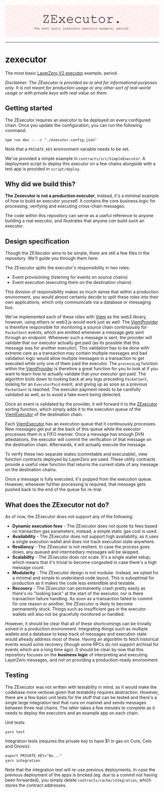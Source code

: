 ![Banner](./banner.png)

---

# zexecutor
The most basic [LayerZero V2 executor](https://docs.layerzero.network/contracts/develop-executor) example, period.

*Disclaimer: The ZExecutor is provided as-is and for informational purposes only. It is not meant for production usage or any other sort of real-world usage or with private keys with real value on them.*

## Getting started
The ZExecutor requires an executor to be deployed on every configured chain. Once you update the configuration, you can run the following command.

```
npm run dev -- -c "./executor.config.json"
```

Note that a `PRIVATE_KEY` environment variable needs to be set.

We've provided a simple example in `contracts/src/SimpleExecutor`. A deployment script to deploy this executor on a few chains alongside with a test app is provided in `script/deploy`.

## Why did we build this?

**The Zexecutor is not a production executor**, instead, it's a minimal example of how to build an executor yourself. It contains the core business logic for processing, verifying and executing cross-chain messages.

The code within this repository can serve as a useful reference to anyone building a real executor, and illustrates that anyone *can* build such an executor.

## Design specification
Though the ZEXecutor aims to be simple, there are still a few files in the repository. We'll guide you through them here:

The ZExecutor splits the executor's responsibility in two roles:
- Event provisioning (listening for events on source chains)
- Event execution (executing them on the destination chains)

This division of responsibility makes so much sense that within a production environment, you would almost certainly decide to split these roles into their own applications, which only communicate via a database or messaging bus.

We've implemented each of these roles with [Viem](https://viem.sh/) as the web3 library, however, using ethers or web3.js would work just as well. The [ViemProvider](./src/providers/viemprovider.ts) is therefore responsible for monitoring a source chain continuously for `PacketSent` events, which are emitted whenever a message gets sent through an endpoint. Whenever such a message is sent, the provider will validate that our executor actually got paid (as its possible that this message was for another executor). This validation has to be done with extreme care as a transaction may contain multiple messages and bad validation logic would allow multiple messages in a transaction to get executed while only one of them paid the executor. The `processLog` function within the [ViemProvider](./src/providers/viemprovider.ts) is therefore a great function for you to look at if you want to learn how to actually validate that your executor got paid. The algorithm boils down to looking back at any logs preceding `PacketSent`, looking for an `ExecutorPaid` event, and giving up as soon as a previous `PacketSent` is reached. The executor payment needs to be carefully validated as well, as to avoid a fake event being detected.

Once an event is validated by the provider, it will forward it to the [ZExecutor](./src/zexecutor.ts) sorting function, which simply adds it to the execution queue of the [ViemExecutor](./src/executors/viemexecutor.ts) of the destination chain.

Each [ViemExecutor](./src/executors/viemexecutor.ts) has an execution queue that it continuously processes. New messages get put at the back of this queue while the executor processes them in a FIFO manner. Once a message has enough DVN attestations, the executor will commit the verification of that message on the destination chain. Afterwards, it will actually execute the message.

To verify these two separate states (commitable and executable), view function contracts deployed by LayerZero are used. These utility contracts provide a useful view function that returns the current state of any message on the destination chains.

Once a message is fully executed, it's popped from the execution queue. However, whenever further processing is required, that message gets pushed back to the end of the queue for re-trial.

## What does the ZExecutor not do?

As of now, the ZExecutor does not support any of the following:
* **Dynamic execution fees** - The ZExecutor does not quote its fees based on transaction gas parameters, instead, a simple static gas cost is used.
* **Availability** - The ZExecutor does not support high availability, as it uses a single execution wallet and does not track execution state anywhere.
* **Resiliency** - The ZExecutor is not resilient. In case the process goes down, any queued and intermediary messages will be skipped.
* **Scalability** - The ZExecutor does not scale. It's a single wallet setup, which means that it's trivial to become congested in case there's a high message count.
* **Modularity** - The ZExecutor design is not modular. Instead, we opted for a minimal and simple to understand code layout. This is suboptimal for production as it makes the code less extendible and testable.
* **Recovery** - The ZExecutor can permanently crash pretty easily as there's no "looking back" at the start of the executor, nor is there transaction failure handling. As soon as a transaction failed to commit for one reason or another, the ZExecutor is likely to become permanently stuck. Things such as insufficient gas in the executor wallets will also not be gracefully monitored or handled.

However, it should be clear that all of these shortcomings can be trivially solved in a production environment. Integrating things such as multiple wallets and a database to keep track of messages and execution state would already address most of these. Having an algorithm to fetch historical events would solve recovery (though some RPCs do not support archival for events which are a long time ago). It should be clear by now that this repository focuses on the **business logic** of interpreting and executing LayerZero messages, and not on providing a production-ready environment.

## Testing

The ZExecutor was not written with testability in mind, as it would make the codebase more verbose given that testability requires abstraction. However, there are a few basic unit tests for the stuff that can be tested and there's a single large integration test that runs on mainnet and sends messages between three real chains. The latter takes a few minutes to complete as it needs to deploy the executors and an example app on each chain.

Unit tests:

```
yarn test
```

Integration tests (requires the private key to have $1 in gas on Core, Celo and Gnosis):

```
export PRIVATE_KEY="0x..."
yarn integration
```

Note that the integration test will re-use previous deployments. In case the previous deployment of the apps is bricked (eg. due to a commit not having been forwarded), you simply delete `contracts/cache/integration`, which stores the contract addresses.
